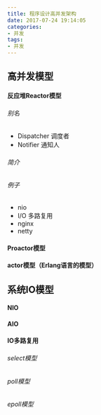 ```yaml
---
title: 程序设计高并发架构
date: 2017-07-24 19:14:05
categories: 
- 并发
tags:
- 并发
---
```


## 高并发模型

#### 反应堆Reactor模型

###### 别名

- Dispatcher 调度者
- Notifier 通知人

###### 简介

###### 例子

- nio
-  I/O 多路复用
- nginx
- netty

#### Proactor模型

#### actor模型（Erlang语言的模型）

## 系统IO模型

#### NIO

#### AIO

#### IO多路复用
###### select模型
###### poll模型
###### epoll模型